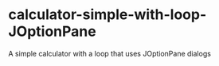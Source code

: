 # calculator-simple-with-loop-JOptionPane
A simple calculator with a loop that uses JOptionPane dialogs
